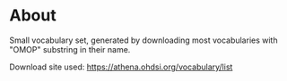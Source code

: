 # About

Small vocabulary set, generated by downloading most vocabularies with "OMOP" substring
in their name.

Download site used: https://athena.ohdsi.org/vocabulary/list


